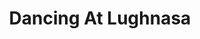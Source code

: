 ---
title: Dancing At Lughnasa
redirect_from:
  - /productions/1996_Dancing_at_Lughnasa
year: 1996
opening_date: 1996-03-01
closing_date: 1996-03-17
layout: productions
image:
image_caption:
image_credit:
playbill: 
category: 
Theatre: Theatre Jacksonville
Venue: Little Theatre
cast:
  Michael: Michael Lipp
  Kate: Elyse Brady
  Maggie: Simone Aden-Reid
  Agnes: Kthy Biddle
  Rose: Jamie Vaughn
  Chris: Christina Duncan
  Gerry: Michael Simpson
  Jack: Dave Gowan
crew:
  Artistic Director: Jan Kathryn Wikstrom
  Stage Manager: Valerie Howard
  Assistant Stage Manager: Robyn Scott
  Scenic and Lighting Design: Andrew Way
  Set Construction:
    - Jamie Wright
    - Ron Clark
    - Cherri Stanton
    - Scott Hooks
    - Chris Powell
    - Gloria Pepe
    - Judy Jones
    - Craig Kassan
  Set Dressings and Furniture: Bruce Musser
  Properties Mistress: Barbara Davis
  Properties and Run Crew:
    - Barbara Davis
    - Karen Jones
    - Elaine Gantz
  Master Electrician: Jamie Wright
  Sound Designer: Landon Walker
  Sound Technician: Scott Hooks
  Light Board Technician: Gloria Pepe
  Costumer: Elaine Gantz
  Volunteer Coordinator: Lovelle MacLean
  Graphic Support: Gerald Charm
  Kites:
    - John Wikstrom
    - Elizabeth Wickstrom
external_links:
---